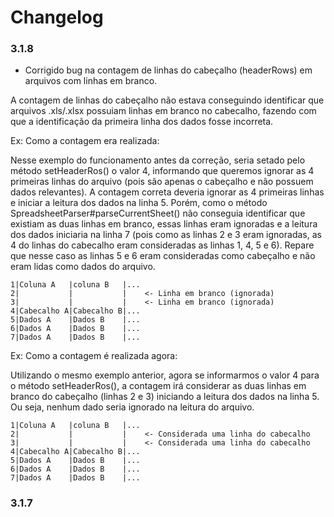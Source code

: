 # Changelog

### 3.1.8
- Corrigido bug na contagem de linhas do cabeçalho (headerRows) em arquivos com linhas em branco. 

A contagem de linhas do cabeçalho não estava conseguindo identificar que arquivos .xls/.xlsx possuiam linhas em branco no cabecalho, fazendo com que a identificação da primeira linha dos dados fosse incorreta.       

Ex: Como a contagem era realizada: 

Nesse exemplo do funcionamento antes da correção, seria setado pelo método setHeaderRos() o valor 4, informando que queremos ignorar as 4 primeiras linhas do arquivo (pois são apenas o cabeçalho e não possuem dados relevantes). A contagem correta deveria ignorar as 4 primeiras linhas e iniciar a leitura dos dados na linha 5.
Porém, como o método SpreadsheetParser#parseCurrentSheet() não conseguia identificar que existiam as duas linhas em branco, essas linhas eram ignoradas e a leitura dos dados iniciaria na linha 7 (pois como as linhas 2 e 3 eram ignoradas, as 4 do linhas do cabecalho eram consideradas as linhas 1, 4, 5 e 6).
Repare que nesse caso as linhas 5 e 6 eram consideradas como cabeçalho e não eram lidas como dados do arquivo. 
```
1|Coluna A   |coluna B   |...
2|           |           |    <- Linha em branco (ignorada)
3|           |           |    <- Linha em branco (ignorada)
4|Cabecalho A|Cabecalho B|...
5|Dados A    |Dados B    |...
6|Dados A    |Dados B    |...
7|Dados A    |Dados B    |...
```

Ex: Como a contagem é realizada agora:

Utilizando o mesmo exemplo anterior, agora se informarmos o valor 4 para o método setHeaderRos(), a contagem irá considerar as duas linhas em branco do cabeçalho (linhas 2 e 3) iniciando a leitura dos dados na linha 5. Ou seja, nenhum dado seria ignorado na leitura do arquivo.

```
1|Coluna A   |coluna B   |...
2|           |           |    <- Considerada uma linha do cabecalho
3|           |           |    <- Considerada uma linha do cabecalho
4|Cabecalho A|Cabecalho B|...
5|Dados A    |Dados B    |...
6|Dados A    |Dados B    |...
7|Dados A    |Dados B    |...
```

### 3.1.7